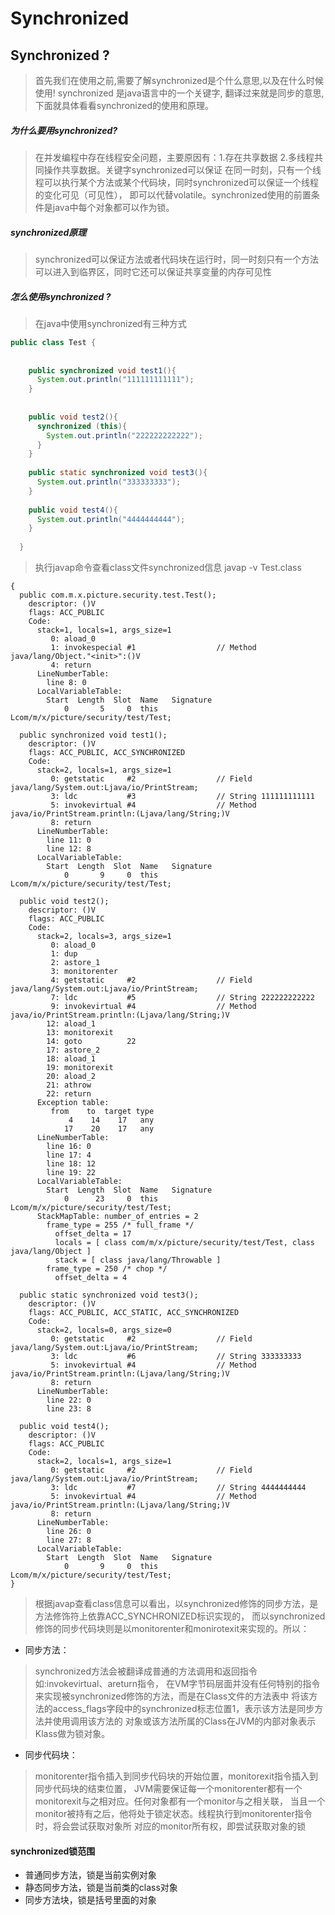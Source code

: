 # Synchronized

## Synchronized ?
> 首先我们在使用之前,需要了解synchronized是个什么意思,以及在什么时候使用! synchronized 是java语言中的一个关键字,
翻译过来就是同步的意思,下面就具体看看synchronized的使用和原理。

##### 为什么要用synchronized?
> 在并发编程中存在线程安全问题，主要原因有：1.存在共享数据 2.多线程共同操作共享数据。关键字synchronized可以保证
在同一时刻，只有一个线程可以执行某个方法或某个代码块，同时synchronized可以保证一个线程的变化可见（可见性），
即可以代替volatile。synchronized使用的前置条件是java中每个对象都可以作为锁。

##### synchronized原理
> synchronized可以保证方法或者代码块在运行时，同一时刻只有一个方法可以进入到临界区，同时它还可以保证共享变量的内存可见性

##### 怎么使用synchronized ?
> 在java中使用synchronized有三种方式 
```java
public class Test {
  
  
    public synchronized void test1(){
      System.out.println("111111111111");
    }
  
  
    public void test2(){
      synchronized (this){
        System.out.println("222222222222");
      }
    }
  
    public static synchronized void test3(){
      System.out.println("333333333");
    }
    
    public void test4(){
      System.out.println("4444444444");
    }
  
  }

```
> 执行javap命令查看class文件synchronized信息
> javap -v Test.class

```text
{
  public com.m.x.picture.security.test.Test();
    descriptor: ()V
    flags: ACC_PUBLIC
    Code:
      stack=1, locals=1, args_size=1
         0: aload_0
         1: invokespecial #1                  // Method java/lang/Object."<init>":()V
         4: return
      LineNumberTable:
        line 8: 0
      LocalVariableTable:
        Start  Length  Slot  Name   Signature
            0       5     0  this   Lcom/m/x/picture/security/test/Test;

  public synchronized void test1();
    descriptor: ()V
    flags: ACC_PUBLIC, ACC_SYNCHRONIZED
    Code:
      stack=2, locals=1, args_size=1
         0: getstatic     #2                  // Field java/lang/System.out:Ljava/io/PrintStream;
         3: ldc           #3                  // String 111111111111
         5: invokevirtual #4                  // Method java/io/PrintStream.println:(Ljava/lang/String;)V
         8: return
      LineNumberTable:
        line 11: 0
        line 12: 8
      LocalVariableTable:
        Start  Length  Slot  Name   Signature
            0       9     0  this   Lcom/m/x/picture/security/test/Test;

  public void test2();
    descriptor: ()V
    flags: ACC_PUBLIC
    Code:
      stack=2, locals=3, args_size=1
         0: aload_0
         1: dup
         2: astore_1
         3: monitorenter
         4: getstatic     #2                  // Field java/lang/System.out:Ljava/io/PrintStream;
         7: ldc           #5                  // String 222222222222
         9: invokevirtual #4                  // Method java/io/PrintStream.println:(Ljava/lang/String;)V
        12: aload_1
        13: monitorexit
        14: goto          22
        17: astore_2
        18: aload_1
        19: monitorexit
        20: aload_2
        21: athrow
        22: return
      Exception table:
         from    to  target type
             4    14    17   any
            17    20    17   any
      LineNumberTable:
        line 16: 0
        line 17: 4
        line 18: 12
        line 19: 22
      LocalVariableTable:
        Start  Length  Slot  Name   Signature
            0      23     0  this   Lcom/m/x/picture/security/test/Test;
      StackMapTable: number_of_entries = 2
        frame_type = 255 /* full_frame */
          offset_delta = 17
          locals = [ class com/m/x/picture/security/test/Test, class java/lang/Object ]
          stack = [ class java/lang/Throwable ]
        frame_type = 250 /* chop */
          offset_delta = 4

  public static synchronized void test3();
    descriptor: ()V
    flags: ACC_PUBLIC, ACC_STATIC, ACC_SYNCHRONIZED
    Code:
      stack=2, locals=0, args_size=0
         0: getstatic     #2                  // Field java/lang/System.out:Ljava/io/PrintStream;
         3: ldc           #6                  // String 333333333
         5: invokevirtual #4                  // Method java/io/PrintStream.println:(Ljava/lang/String;)V
         8: return
      LineNumberTable:
        line 22: 0
        line 23: 8

  public void test4();
    descriptor: ()V
    flags: ACC_PUBLIC
    Code:
      stack=2, locals=1, args_size=1
         0: getstatic     #2                  // Field java/lang/System.out:Ljava/io/PrintStream;
         3: ldc           #7                  // String 4444444444
         5: invokevirtual #4                  // Method java/io/PrintStream.println:(Ljava/lang/String;)V
         8: return
      LineNumberTable:
        line 26: 0
        line 27: 8
      LocalVariableTable:
        Start  Length  Slot  Name   Signature
            0       9     0  this   Lcom/m/x/picture/security/test/Test;
}
```

> 根据javap查看class信息可以看出，以synchronized修饰的同步方法，是方法修饰符上依靠ACC_SYNCHRONIZED标识实现的，
而以synchronized修饰的同步代码块则是以monitorenter和monirotexit来实现的。所以：

- 同步方法： 
> synchronized方法会被翻译成普通的方法调用和返回指令如:invokevirtual、areturn指令，
在VM字节码层面并没有任何特别的指令来实现被synchronized修饰的方法，而是在Class文件的方法表中
将该方法的access_flags字段中的synchronized标志位置1，表示该方法是同步方法并使用调用该方法的
对象或该方法所属的Class在JVM的内部对象表示Klass做为锁对象。
- 同步代码块：
> monitorenter指令插入到同步代码块的开始位置，monitorexit指令插入到同步代码块的结束位置，
JVM需要保证每一个monitorenter都有一个monitorexit与之相对应。任何对象都有一个monitor与之相关联，
当且一个monitor被持有之后，他将处于锁定状态。线程执行到monitorenter指令时，将会尝试获取对象所
对应的monitor所有权，即尝试获取对象的锁
    

#### synchronized锁范围

- 普通同步方法，锁是当前实例对象
- 静态同步方法，锁是当前类的class对象
- 同步方法块，锁是括号里面的对象
